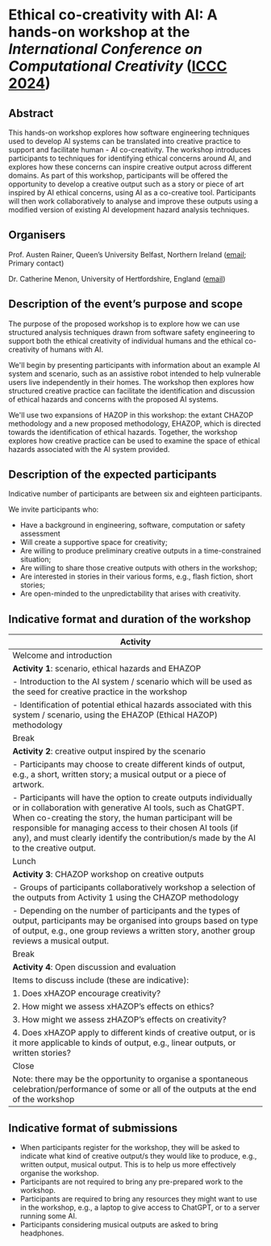 # Ethical co-creativity with AI: A hands-on workshop at the _International Conference on Computational Creativity_ ([ICCC 2024](https://computationalcreativity.net/iccc24/))

## Abstract

This hands-on workshop explores how software engineering techniques used to develop AI systems can be translated into creative practice to support and facilitate human - AI co-creativity. The workshop introduces participants to techniques for identifying ethical concerns around AI, and explores how these concerns can inspire creative output across different domains. As part of this workshop, participants will be offered the opportunity to develop a creative output such as a story or piece of art inspired by AI ethical concerns, using AI as a co-creative tool. Participants will then work collaboratively to analyse and improve these outputs using a modified version of existing AI development hazard analysis techniques.

## Organisers

Prof. Austen Rainer, Queen’s University Belfast, Northern Ireland (<a href="mailto:a.rainer@qub.ac.uk?subject=ICCC2024 Workshop">email</a>; Primary contact)

Dr. Catherine Menon, University of Hertfordshire, England (<a href="mailto:c.menon@herts.ac.uk?subject=ICCC2024 Workshop">email</a>)

## Description of the event’s purpose and scope

The purpose of the proposed workshop is to explore how we can use structured analysis techniques drawn from software safety engineering to support both the ethical creativity of individual humans and the ethical co-creativity of humans with AI. 

We'll begin by presenting participants with information about an example AI system and scenario, such as an assistive robot intended to help vulnerable users live independently in their homes. The workshop then explores how structured creative practice can facilitate the identification and discussion of ethical hazards and concerns with the proposed AI systems. 

We'll use two expansions of HAZOP in this workshop: the extant CHAZOP methodology and a new proposed methodology, EHAZOP, which is directed towards the identification of ethical hazards. Together, the workshop explores how creative practice can be used to examine the space of ethical hazards associated with the AI system provided.

## Description of the expected participants

Indicative number of participants are between six and eighteen participants.

We invite participants who:
- Have a background in engineering, software, computation or safety assessment
- Will create a supportive space for creativity;
- Are willing to produce preliminary creative outputs in a time-constrained situation;
- Are willing to share those creative outputs with others in the workshop;
- Are interested in stories in their various forms, e.g., flash fiction, short stories;
- Are open-minded to the unpredictability that arises with creativity.

## Indicative format and duration of the workshop

| Activity| 
|-----|
| Welcome and introduction |
| **Activity 1**: scenario, ethical hazards and EHAZOP |
| - Introduction to the AI system / scenario which will be used as the seed for creative practice in the workshop|
| - Identification of potential ethical hazards associated with this system / scenario, using the EHAZOP (Ethical HAZOP) methodology|
| Break |
| **Activity 2**: creative output inspired by the scenario |
| - Participants may choose to create different kinds of output, e.g., a short, written story; a musical output or a piece of artwork. |
| - Participants will have the option to create outputs individually or in collaboration with generative AI tools, such as ChatGPT. When co-creating the story, the human participant will be responsible for managing access to their chosen AI tools (if any), and must clearly identify the contribution/s made by the AI to the creative output. |
| Lunch |
| **Activity 3**: CHAZOP workshop on creative outputs |
| - Groups of participants collaboratively workshop a selection of the outputs from Activity 1 using the CHAZOP methodology |
| - Depending on the number of participants and the types of output, participants may be organised into groups based on type of output, e.g., one group reviews a written story, another group reviews a musical output.|
| Break |
| **Activity 4**: Open discussion and evaluation |
| Items to discuss include (these are indicative): |
| 1.	Does xHAZOP encourage creativity? |
| 2.	How might we assess xHAZOP’s effects on ethics? | 
| 3.	How might we assess zHAZOP’s effects on creativity? | 
| 4.	Does xHAZOP apply to different kinds of creative output, or is it more applicable to kinds of output, e.g., linear outputs, or written stories? | 
| Close | 
| Note: there may be the opportunity to organise a spontaneous celebration/performance of some or all of the outputs at the end of the workshop |

## Indicative format of submissions

- When participants register for the workshop, they will be asked to indicate what kind of creative output/s they would like to produce, e.g., written output, musical output. This is to help us more effectively organise the workshop.
- Participants are not required to bring any pre-prepared work to the workshop.
- Participants are required to bring any resources they might want to use in the workshop, e.g., a laptop to give access to ChatGPT, or to a server running some AI.
- Participants considering musical outputs are asked to bring headphones.


